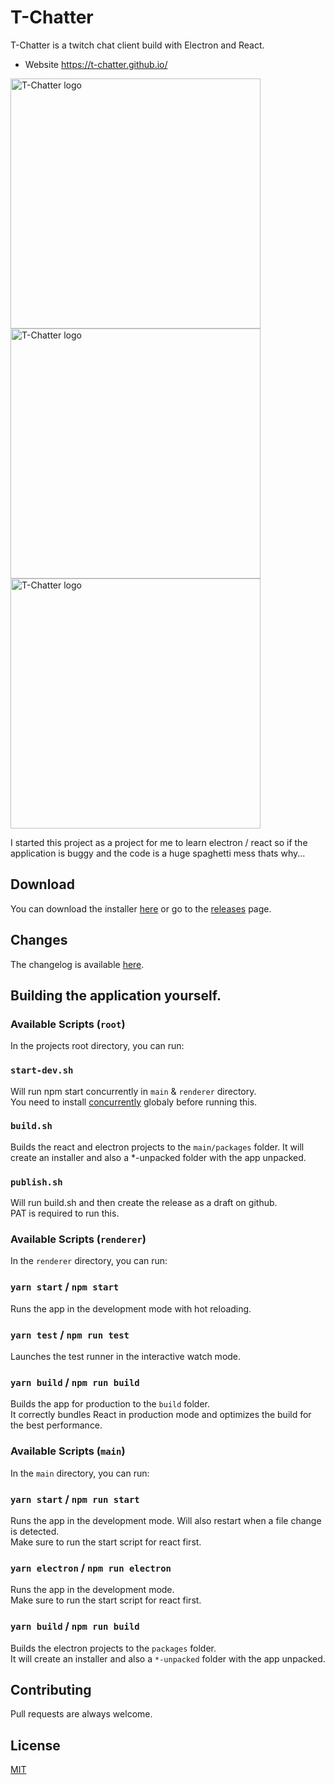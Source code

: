 # T-Chatter

T-Chatter is a twitch chat client build with Electron and React.

- Website <a href="https://t-chatter.github.io/" target="_blank">https://t-chatter.github.io/</a>

<div>
  <img src="https://t-chatter.github.io/assets/T-Chatter_1.jpg" alt="T-Chatter logo" height="400" style="display: inline;" />
  <img src="https://t-chatter.github.io/assets/T-Chatter_3.jpg" alt="T-Chatter logo" height="400" style="display: inline;" />
  <img src="https://t-chatter.github.io/assets/T-Chatter_2.jpg" alt="T-Chatter logo" height="400" style="display: inline;" />
</div>

I started this project as a project for me to learn electron / react so if the application is buggy and the code is a huge spaghetti mess thats why...

## Download

You can download the installer <a href="https://t-chatter.github.io/" target="_blank">here</a> or go to the <a href="https://github.com/T-Chatter/T-Chatter/releases/latest" target="_blank">releases</a> page.

## Changes

The changelog is available [here](https://github.com/T-Chatter/T-Chatter/blob/master/CHANGELOG.md).

## Building the application yourself.

### Available Scripts (`root`)

In the projects root directory, you can run:

### `start-dev.sh`

Will run npm start concurrently in `main` & `renderer` directory.\
You need to install [concurrently](https://www.npmjs.com/package/concurrently) globaly before running this.

### `build.sh`

Builds the react and electron projects to the `main/packages` folder.
It will create an installer and also a \*-unpacked folder with the app unpacked.

### `publish.sh`

Will run build.sh and then create the release as a draft on github.\
PAT is required to run this.

### Available Scripts (`renderer`)

In the `renderer` directory, you can run:

### `yarn start` / `npm start`

Runs the app in the development mode with hot reloading.

### `yarn test` / `npm run test`

Launches the test runner in the interactive watch mode.

### `yarn build` / `npm run build`

Builds the app for production to the `build` folder.\
It correctly bundles React in production mode and optimizes the build for the best performance.

### Available Scripts (`main`)

In the `main` directory, you can run:

### `yarn start` / `npm run start`

Runs the app in the development mode. Will also restart when a file change is detected.  
Make sure to run the start script for react first.

### `yarn electron` / `npm run electron`

Runs the app in the development mode.\
Make sure to run the start script for react first.

### `yarn build` / `npm run build`

Builds the electron projects to the `packages` folder.\
It will create an installer and also a `*-unpacked` folder with the app unpacked.

## Contributing

Pull requests are always welcome.

## License

[MIT](https://choosealicense.com/licenses/mit/)
